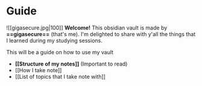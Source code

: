 # Guide
![[gigasecure.jpg|100]]
**Welcome!** 
This obsidian vault is made by **==gigasecure==** (that's me). I'm delighted to share with y'all the things that I learned during my studying sessions. 

This will be a guide on how to use my vault
- **[[Structure of my notes]]** (Important to read)
- [[How I take note]]
- [[List of topics that I take note with]]





